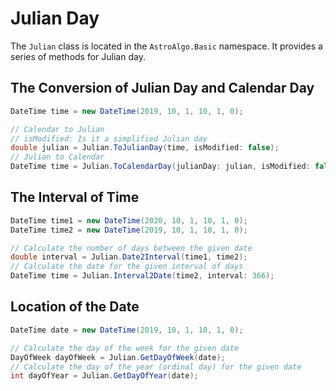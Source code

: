# Julian Day

The `Julian` class is located in the `AstroAlgo.Basic` namespace. It provides a series of methods for Julian day.

## The Conversion of Julian Day and Calendar Day

```C#
DateTime time = new DateTime(2019, 10, 1, 10, 1, 0);

// Calendar to Julian
// isModified: Is it a simplified Julian day
double julian = Julian.ToJulianDay(time, isModified: false);
// Julian to Calendar
DateTime time = Julian.ToCalendarDay(julianDay: julian, isModified: false)
```

## The Interval of Time

```C#
DateTime time1 = new DateTime(2020, 10, 1, 10, 1, 0);
DateTime time2 = new DateTime(2019, 10, 1, 10, 1, 0);

// Calculate the number of days between the given date
double interval = Julian.Date2Interval(time1, time2);
// Calculate the date for the given interval of days
DateTime time = Julian.Interval2Date(time2, interval: 366);
```

## Location of the Date

```C#
DateTime date = new DateTime(2019, 10, 1, 10, 1, 0);

// Calculate the day of the week for the given date
DayOfWeek dayOfWeek = Julian.GetDayOfWeek(date);
// Calculate the day of the year (ordinal day) for the given date
int dayOfYear = Julian.GetDayOfYear(date);
```
